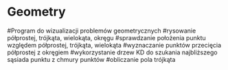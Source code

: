 # Geometry
#Program do wizualizacji problemów geometrycznych 
#rysowanie półprostej, trójkąta, wielokąta, okręgu
#sprawdzanie położenia punktu względem półprostej, trójkąta, wielokąta
#wyznaczanie punktów przecięcia półprostej z okręgiem
#wykorzystanie drzew KD do szukania najbliższego sąsiada punktu z chmury punktów
#obliczanie pola trójkąta
